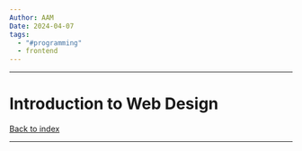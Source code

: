 ```yaml
---
Author: AAM
Date: 2024-04-07
tags:
  - "#programming"
  - frontend
---
```

---
# Introduction to Web Design

[Back to index]()

---


